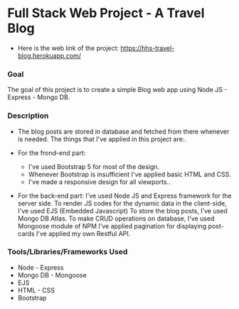 # Full Stack Web Project - A Travel Blog

* Here is the web link of the project: https://hhs-travel-blog.herokuapp.com/

### Goal
The goal of this project is to create a simple Blog web app using Node JS - Express - Mongo DB.

### Description
* The blog posts are stored in database and fetched from there whenever is needed. The things that I've applied in this project are:. 

* For the frond-end part:
  * I've used Bootstrap 5 for most of the design.
  * Whenever Bootstrap is insufficient I've applied basic HTML and CSS.
  * I've made a responsive design for all viewports..

* For the back-end part:
I've used Node JS and Express framework for the server side.
To render JS codes for the dynamic data in the client-side, I've used EJS (Embedded Javascript)
To store the blog posts, I've used Mongo DB Atlas.
To make CRUD operations on database, I've used Mongoose module of NPM
I've applied pagination for displaying post-cards
I've applied my own Restful API.


### Tools/Libraries/Frameworks Used
* Node - Express
* Mongo DB - Mongoose
* EJS
* HTML - CSS
* Bootstrap
